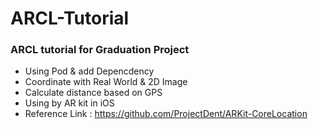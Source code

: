 # ARCL-Tutorial

### ARCL tutorial for Graduation Project

- Using Pod & add Depencdency
- Coordinate with Real World & 2D Image
- Calculate distance based on GPS
- Using by AR kit in iOS
- Reference Link : https://github.com/ProjectDent/ARKit-CoreLocation
